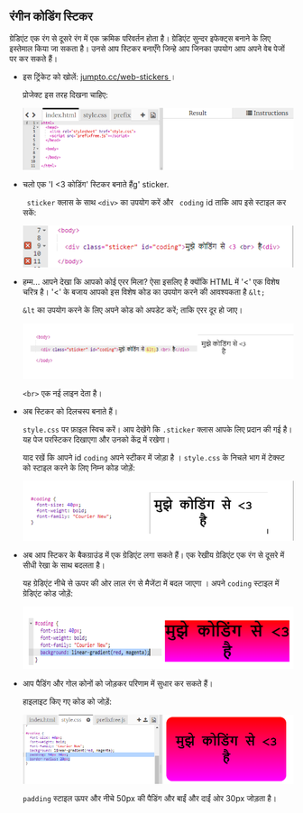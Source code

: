 ## रंगीन कोडिंग स्टिकर

ग्रेडिएंट एक रंग से दूसरे रंग में एक क्रमिक परिवर्तन होता है। ग्रेडिएंट सुन्दर इफेक्ट्स बनाने के लिए इस्तेमाल किया जा सकता है। उनसे आप स्टिकर बनाएँगे जिन्हे आप जिनका उपयोग आप अपने वेब पेजों पर कर सकते हैं।

+ इस ट्रिंकेट को खोलें: <a href="http://jumpto.cc/web-stickers" target="_blank"> jumpto.cc/web-stickers </a> ।
    
    प्रोजेक्ट इस तरह दिखना चाहिए:
    
    ![स्क्रीनशॉट](images/stickers-starter.png)

+ चलो एक 'I <3 कोडिंग' स्टिकर बनाते हैंg' sticker.
    
    ` sticker` क्लास के साथ `<div>` का उपयोग करें और ` coding` id ताकि आप इसे स्टाइल कर सकें:
    
    ![स्क्रीनशॉट](images/stickers-coding-error.png)

+ हम्म... आपने देखा कि आपको कोई एरर मिला? ऐसा इसलिए है क्योंकि HTML में '<' एक विशेष चरित्र है। '<' के बजाय आपको इस विशेष कोड का उपयोग करने की आवश्यकता है `&lt;` 
    
    `&lt` का उपयोग करने के लिए अपने कोड को अपडेट करें; ताकि एरर दूर हो जाए।
    
    ![स्क्रीनशॉट](images/stickers-coding-fixed.png)
    
    `<br>` एक नई लाइन देता है।

+ अब स्टिकर को दिलचस्प बनाते हैं।
    
    `style.css` पर फ़ाइल स्विच करें। आप देखेंगे कि `.sticker` क्लास आपके लिए प्रदान की गई है। यह पेज परस्टिकर दिखाएगा और उनको केंद्र में रखेगा।
    
    याद रखें कि आपने id `coding` अपने स्टीकर में जोड़ा है । `style.css` के निचले भाग में टेक्स्ट को स्टाइल करने के लिए निम्न कोड जोड़ें:
    
    ![स्क्रीनशॉट](images/stickers-coding-font.png)

+ अब आप स्टिकर के बैकग्राउंड में एक ग्रेडिएंट लगा सकते हैं। एक रेखीय ग्रेडिएंट एक रंग से दूसरे में सीधी रेखा के साथ बदलता है।
    
    यह ग्रेडिएंट नीचे से ऊपर की ओर लाल रंग से मैजेंटा में बदल जाएगा । अपने `coding` स्टाइल में ग्रेडिएंट कोड जोड़ें:
    
    ![स्क्रीनशॉट](images/stickers-coding-gradient.png)

+ आप पैडिंग और गोल कोनों को जोड़कर परिणाम में सुधार कर सकते हैं।
    
    हाइलाइट किए गए कोड को जोड़ें:
    
    ![स्क्रीनशॉट](images/stickers-coding-padding.png)
    
    `padding` स्टाइल ऊपर और नीचे 50px की पैडिंग और बाईं और दाईं ओर 30px जोड़ता है।